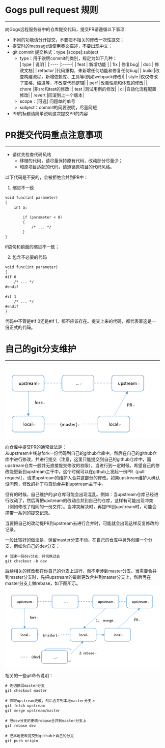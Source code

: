 # Gogs pull request 规则
---------------------------------------------------------------
向Gogs远程服务器中的仓库提交代码，提交PR请遵循以下事项:
+ 不同的功能请分开提交，不要把不相关的修改一次性提交；
+ 提交时的message请使用英文描述，不要出现中文；
+ git commit 提交格式：type [scope]:subject  
    + type：用于说明commit的类别，规定为如下几种：    
        | type | 说明 |
        |:---- |:-----|
        | feat | 新增功能 |
        | fix | 修复bug|
        | doc | 修改文档|
        | refactor |代码重构，未新增任何功能和修复任何bug|
        | build |改变构建流程，新增依赖库、工具等(例如webpack修改)|
        | style |仅仅修改了空格、缩进等，不改变代码逻辑|
        | perf |改善性能和体现的修改|
        | chore |非src和test的修改|
        | test |测试用例的修改|
        | ci |自动化流程配置修改|
        | revert |回滚到上一个版本|
    + scope：[可选] 问题单的单号
    + subject：commit的简要说明，尽量简短
+ PR的标题请简单说明这次提交PR的内容

# PR提交代码重点注意事项
---------------------------------------------------------------------
+ 请优先检查代码风格
    + 移植的代码，请尽量保持原有代码，改动部分尽量少；
    + 和原项目适配的代码，请遵循原项目的代码风格。

以下代码是不妥的，会被拒绝合并到PR中：  
1. 缩进不一致
```
void func(int parameter)
{
    int a;

        if (parameter < 0)
        {
            /* ... */
        }
}
```
if语句和前面的缩进不一致；

2. 包含不必要的代码
```
void func(int parameter)
{
#if 0
    /* ... */
#endif

#if 1
    /* ... */
#endif
}
```
代码中不管是#if 0还是#if 1，都不应该存在。提交上来的代码，都代表着这是一份正式的代码。

# 自己的git分支维护
------------------------------------------------------------------
![](images/git_pr1.png)  

向仓库中提交PR的通常做法是：  
从upstream主线总fork一份代码到自己的github仓库中。然后在自己的github仓库中进行修改，并进行提交（注意，这里只能提交到自己的github仓库中，而upstream仓库一般并无直接提交修改的权限）。当进行到一定时候，希望自己的修改能更新到upstream主干中，这个时候可以在github上发起一份PR（pull request），请求upstream的维护人合并这部分的修改。如果upstream维护人确认没问题，修改的补丁将自动合并到upstream主干中。  

但有的时候，自己维护的git仓库可能会出现混乱。例如：当upstream仓库已经进行改动了，然后再把upstream的改动合并到自己的仓库，这样有可能出现冲突（例如修改了相同的一份文件）。当冲突解决时，再提PR到upstream时，可能会携带一系列的提交记录。  

当要把自己的改动提PR到upstream去进行合并时，可能就会出现这样反复修改的记录。


一般比较好的做法是，保留master分支不动，在自己的仓库中另外创建一个分支，例如你自己的dev分支：
```
# 创建一份dev分支，并切换过去
git checkout -b dev
```

后续相关的修改都在你自己的分支上进行，而不牵涉到master分支。当需要合并到master分支时，先把upstream的最新更改合并到master分支上，然后再在master分支上做rebase，如下图所示。
![](images/git_pr2.png)  

相关的一些git命令说明： 
```
# 先切换回master分支
git checkout master

# 抓取upstream更改，然后合并到本地master分支上
git fetch upstream
git merge upstream/master

# 把dev分支的更改rebase合并到master分支上
git rebase dev

# 把本地更改提交到github上自己的分支
git push origin
```